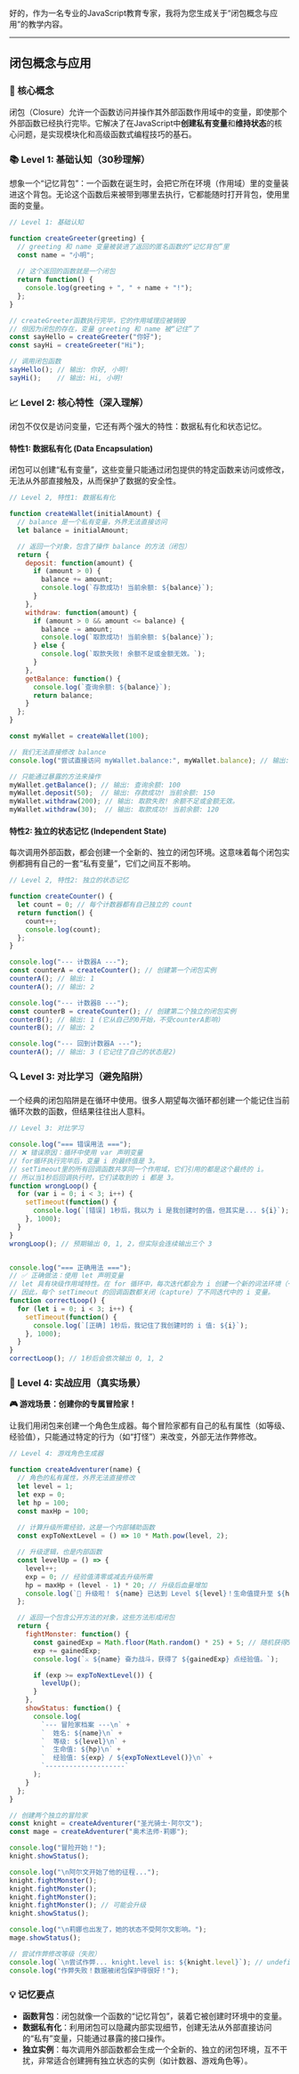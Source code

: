 好的，作为一名专业的JavaScript教育专家，我将为您生成关于“闭包概念与应用”的教学内容。

---

## 闭包概念与应用

### 🎯 核心概念
闭包（Closure）允许一个函数访问并操作其外部函数作用域中的变量，即使那个外部函数已经执行完毕。它解决了在JavaScript中**创建私有变量**和**维持状态**的核心问题，是实现模块化和高级函数式编程技巧的基石。

### 📚 Level 1: 基础认知（30秒理解）
想象一个“记忆背包”：一个函数在诞生时，会把它所在环境（作用域）里的变量装进这个背包。无论这个函数后来被带到哪里去执行，它都能随时打开背包，使用里面的变量。

```javascript
// Level 1: 基础认知

function createGreeter(greeting) {
  // greeting 和 name 变量被装进了返回的匿名函数的“记忆背包”里
  const name = "小明";
  
  // 这个返回的函数就是一个闭包
  return function() {
    console.log(greeting + ", " + name + "!");
  };
}

// createGreeter函数执行完毕，它的作用域理应被销毁
// 但因为闭包的存在，变量 greeting 和 name 被“记住”了
const sayHello = createGreeter("你好");
const sayHi = createGreeter("Hi");

// 调用闭包函数
sayHello(); // 输出: 你好, 小明!
sayHi();    // 输出: Hi, 小明!
```

### 📈 Level 2: 核心特性（深入理解）
闭包不仅仅是访问变量，它还有两个强大的特性：数据私有化和状态记忆。

#### 特性1: 数据私有化 (Data Encapsulation)
闭包可以创建“私有变量”，这些变量只能通过闭包提供的特定函数来访问或修改，无法从外部直接触及，从而保护了数据的安全性。

```javascript
// Level 2, 特性1: 数据私有化

function createWallet(initialAmount) {
  // balance 是一个私有变量，外界无法直接访问
  let balance = initialAmount;

  // 返回一个对象，包含了操作 balance 的方法（闭包）
  return {
    deposit: function(amount) {
      if (amount > 0) {
        balance += amount;
        console.log(`存款成功! 当前余额: ${balance}`);
      }
    },
    withdraw: function(amount) {
      if (amount > 0 && amount <= balance) {
        balance -= amount;
        console.log(`取款成功! 当前余额: ${balance}`);
      } else {
        console.log(`取款失败! 余额不足或金额无效。`);
      }
    },
    getBalance: function() {
      console.log(`查询余额: ${balance}`);
      return balance;
    }
  };
}

const myWallet = createWallet(100);

// 我们无法直接修改 balance
console.log("尝试直接访问 myWallet.balance:", myWallet.balance); // 输出: undefined

// 只能通过暴露的方法来操作
myWallet.getBalance(); // 输出: 查询余额: 100
myWallet.deposit(50);  // 输出: 存款成功! 当前余额: 150
myWallet.withdraw(200); // 输出: 取款失败! 余额不足或金额无效。
myWallet.withdraw(30);  // 输出: 取款成功! 当前余额: 120
```

#### 特性2: 独立的状态记忆 (Independent State)
每次调用外部函数，都会创建一个全新的、独立的闭包环境。这意味着每个闭包实例都拥有自己的一套“私有变量”，它们之间互不影响。

```javascript
// Level 2, 特性2: 独立的状态记忆

function createCounter() {
  let count = 0; // 每个计数器都有自己独立的 count
  return function() {
    count++;
    console.log(count);
  };
}

console.log("--- 计数器A ---");
const counterA = createCounter(); // 创建第一个闭包实例
counterA(); // 输出: 1
counterA(); // 输出: 2

console.log("--- 计数器B ---");
const counterB = createCounter(); // 创建第二个独立的闭包实例
counterB(); // 输出: 1 (它从自己的0开始，不受counterA影响)
counterB(); // 输出: 2

console.log("--- 回到计数器A ---");
counterA(); // 输出: 3 (它记住了自己的状态是2)
```

### 🔍 Level 3: 对比学习（避免陷阱）
一个经典的闭包陷阱是在循环中使用。很多人期望每次循环都创建一个能记住当前循环次数的函数，但结果往往出人意料。

```javascript
// Level 3: 对比学习

console.log("=== 错误用法 ===");
// ❌ 错误原因：循环中使用 var 声明变量
// for循环执行完毕后，变量 i 的最终值是 3。
// setTimeout里的所有回调函数共享同一个作用域，它们引用的都是这个最终的 i。
// 所以当1秒后回调执行时，它们读取到的 i 都是 3。
function wrongLoop() {
  for (var i = 0; i < 3; i++) {
    setTimeout(function() {
      console.log(`[错误] 1秒后，我以为 i 是我创建时的值，但其实是... ${i}`);
    }, 1000);
  }
}
wrongLoop(); // 预期输出 0, 1, 2，但实际会连续输出三个 3


console.log("=== 正确用法 ===");
// ✅ 正确做法：使用 let 声明变量
// let 具有块级作用域特性。在 for 循环中，每次迭代都会为 i 创建一个新的词法环境（一个新的“记忆背包”）。
// 因此，每个 setTimeout 的回调函数都关闭（capture）了不同迭代中的 i 变量。
function correctLoop() {
  for (let i = 0; i < 3; i++) {
    setTimeout(function() {
      console.log(`[正确] 1秒后，我记住了我创建时的 i 值: ${i}`);
    }, 1000);
  }
}
correctLoop(); // 1秒后会依次输出 0, 1, 2
```

### 🚀 Level 4: 实战应用（真实场景）
**🎮 游戏场景：创建你的专属冒险家！**

让我们用闭包来创建一个角色生成器。每个冒险家都有自己的私有属性（如等级、经验值），只能通过特定的行为（如“打怪”）来改变，外部无法作弊修改。

```javascript
// Level 4: 游戏角色生成器

function createAdventurer(name) {
  // 角色的私有属性，外界无法直接修改
  let level = 1;
  let exp = 0;
  let hp = 100;
  const maxHp = 100;
  
  // 计算升级所需经验，这是一个内部辅助函数
  const expToNextLevel = () => 10 * Math.pow(level, 2);

  // 升级逻辑，也是内部函数
  const levelUp = () => {
    level++;
    exp = 0; // 经验值清零或减去升级所需
    hp = maxHp + (level - 1) * 20; // 升级后血量增加
    console.log(`🎉 升级啦！ ${name} 已达到 Level ${level}！生命值提升至 ${hp}！`);
  };

  // 返回一个包含公开方法的对象，这些方法形成闭包
  return {
    fightMonster: function() {
      const gainedExp = Math.floor(Math.random() * 25) + 5; // 随机获得5-30点经验
      exp += gainedExp;
      console.log(`⚔️ ${name} 奋力战斗，获得了 ${gainedExp} 点经验值。`);

      if (exp >= expToNextLevel()) {
        levelUp();
      }
    },
    showStatus: function() {
      console.log(
        `--- 冒险家档案 ---\n` +
        `  姓名: ${name}\n` +
        `  等级: ${level}\n` +
        `  生命值: ${hp}\n` +
        `  经验值: ${exp} / ${expToNextLevel()}\n` +
        `--------------------`
      );
    }
  };
}

// 创建两个独立的冒险家
const knight = createAdventurer("圣光骑士·阿尔文");
const mage = createAdventurer("奥术法师·莉娜");

console.log("冒险开始！");
knight.showStatus();

console.log("\n阿尔文开始了他的征程...");
knight.fightMonster();
knight.fightMonster();
knight.fightMonster();
knight.fightMonster(); // 可能会升级
knight.showStatus();

console.log("\n莉娜也出发了，她的状态不受阿尔文影响。");
mage.showStatus();

// 尝试作弊修改等级（失败）
console.log(`\n尝试作弊... knight.level is: ${knight.level}`); // undefined
console.log("作弊失败！数据被闭包保护得很好！");
```

### 💡 记忆要点
- **函数背包**：闭包就像一个函数的“记忆背包”，装着它被创建时环境中的变量。
- **数据私有化**：利用闭包可以隐藏内部实现细节，创建无法从外部直接访问的“私有”变量，只能通过暴露的接口操作。
- **独立实例**：每次调用外部函数都会生成一个全新的、独立的闭包环境，互不干扰，非常适合创建拥有独立状态的实例（如计数器、游戏角色等）。

<!--
metadata:
  syntax: ["function", "let", "var"]
  pattern: ["closure"]
  api: ["console.log", "setTimeout", "Math.pow", "Math.random", "Math.floor"]
  concept: ["closure", "scope", "encapsulation"]
  difficulty: advanced
  dependencies: ["js-sec-1-4-5"]
  related: ["js-sec-1-4-1", "js-sec-1-4-2"]
-->